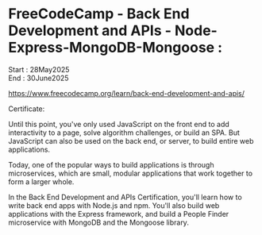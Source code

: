 # FreeCodeCamp - Back End Development and APIs - Node-Express-MongoDB-Mongoose :

Start : 28May2025</br>
End : 30June2025</br>

https://www.freecodecamp.org/learn/back-end-development-and-apis/

Certificate:

Until this point, you've only used JavaScript on the front end to add interactivity to a page, solve algorithm challenges, or build an SPA. But JavaScript can also be used on the back end, or server, to build entire web applications.

Today, one of the popular ways to build applications is through microservices, which are small, modular applications that work together to form a larger whole.

In the Back End Development and APIs Certification, you'll learn how to write back end apps with Node.js and npm. You'll also build web applications with the Express framework, and build a People Finder microservice with MongoDB and the Mongoose library.
